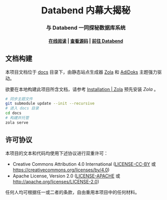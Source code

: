 <div align="center">

<h1 align="center">Databend 内幕大揭秘</h1>
<h3 align="center">与 Databend 一同探秘数据库系统</h3>
 
<h4 align="center">
  <a href="https://psiace.github.io/databend-internals">在线阅读</a>  |
  <a href="https://github.com/psiace/databend-internals">查看源码</a>  |
  <a href="https://github.com/datafuselabs/databend">前往 Databend</a>
</h4>

</div>

## 文档构建

本项目文档位于 [docs](./docs/) 目录下，由静态站点生成器 [Zola](https://getzola.org/) 和 [AdiDoks](https://github.com/aaranxu/adidoks) 主题强力驱动。

欲要在本地构建此项目所含文档，请参考 [Installation | Zola](https://www.getzola.org/documentation/getting-started/installation/) 预先安装 *Zola* 。

```bash
# 同步主题文件
git submodule update --init --recursive
# 进入 docs 目录
cd docs
# 构建并托管
zola serve
```

## 许可协议

本项目的文本和代码均使用下述协议进行双重许可：

- Creative Commons Attribution 4.0 International ([LICENSE-CC-BY](./LICENSE-CC_BY) 或 https://creativecommons.org/licenses/by/4.0)
- Apache License, Version 2.0 ([LICENSE-APACHE](./LICENSE-APACHE) 或 http://apache.org/licenses/LICENSE-2.0)

任何人均可根据任一或二者的条款，自由重用本项目中的任何材料。

